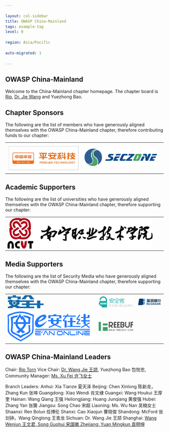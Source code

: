 ```yaml
---

layout: col-sidebar
title: OWASP China-Mainland
tags: example-tag
level: 0

region: Asia/Pacific

auto-migrated: 1

---
```


OWASP China-Mainland
-------------
Welcome to the China-Mainland chapter homepage. The chapter board is <a href="mailto:rip@owasp.org">Rip</a>, <a href="mailto:wangj@owasp.org.cn">Dr. Jie Wang</a> and Yuezhong Bao.

Chapter Sponsors
----------------
The following are the list of members who have generously aligned themselves with the OWASP China-Mainland chapter, therefore contributing funds to our chapter:

<table cellpadding="15" cellspacing="0">
<tr>
<td>
<img src="assets/images/pingan.jpg" alt=""/>
</td>
<td>
<img src="assets/images/seczone.png" alt=""/>
</td>
<td>
<img src="assets/images/mainway.png" alt=""/>
</td>
</tr>
</table>

Academic Supporters
----------------
The following are the list of universities who have generously aligned themselves with the OWASP China-Mainland chapter, therefore supporting our chapter:

<table cellpadding="15" cellspacing="0">
<tr>
<td>
<img src="assets/images/uni_nanning.png" alt=""/>
</td>
<td>
<img src="assets/images/uni_zhongbei.png" alt=""/>
</td>
<td>
<img src="assets/images/uni_changzhou.jpg" alt=""/>
</td>
</tr>
</table>
  
Media Supporters
----------------
The following are the list of Security Media who have generously aligned themselves with the OWASP China-Mainland chapter, therefore supporting our chapter:

<table cellpadding="15" cellspacing="0">
<tr>
<td>
<img src="assets/images/med_anquanjia.jpg" alt=""/>
</td>
<td>
<img src="assets/images/med_anquanke.png" alt=""/>
</td>
<td>
<img src="assets/images/med_bugbank.jpg" alt=""/>
</td>
</tr>
<tr>
<td>
<img src="assets/images/med_eanzaixian.png" alt=""/>
</td>
<td>
<img src="assets/images/med_FreeBuf.png" alt=""/>
</td>
<td>
</td>
</tr>
</table>

OWASP China-Mainland Leaders
----------------
Chair: <a href="mailto:rip@owasp.org">Rip Torn</a> 
Vice Chair: <a href="mailto:wangj@owasp.org.cn">Dr. Wang Jie 王颉</a>, Yuezhong Bao 包悦忠, 
Community Manager: <a href="miya@owasp.org.cn"> Ms. Xu Fei 许飞女士</a>

Branch Leaders:
Anhui: Xia Tianze 夏天泽
Beijing:  Chen Xinlong 陈新龙，Zhang Kun 张坤
Guangdong: Xiao Wendi 肖文棣
Guangxi: Wang Houkui 王厚奎
Hainan: Wang Qiang 王强
Heilongjiang: Huang Junqiang 黄俊强
Hubei: Zhang Yan 张龑
Jiangsu: Song Chao 宋超
Liaoning: Ms. Wu Nan 吴楠女士
Shaanxi: Ren Bolun 任博伦
Shanxi: Cao Xiaojun 曹晓俊
Shandong: McFord 张剑钟，Wang Qinglong 王青龙
Sichuan: Dr. Wang Jie 王颉
Shanghai: <a href="mailto:shanda.wang@owasp.org.cn"> Wang Wenjun 王文君, Song Guohui 宋国徽
Zhejiang: Yuan Mingkun 袁明坤
